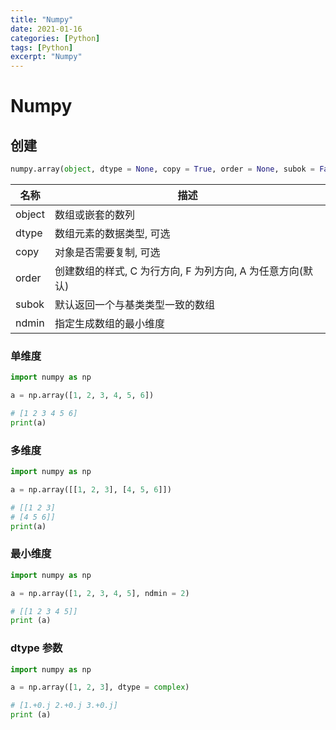 ```yaml
---
title: "Numpy"
date: 2021-01-16
categories: [Python]
tags: [Python]
excerpt: "Numpy"
---
```


# Numpy

## 创建

```py
numpy.array(object, dtype = None, copy = True, order = None, subok = False, ndmin = 0)
```

| 名称   | 描述                                                    |
| ------ | ------------------------------------------------------ |
| object | 数组或嵌套的数列                                        |
| dtype  | 数组元素的数据类型, 可选                                 |
| copy   | 对象是否需要复制, 可选                                   |
| order  | 创建数组的样式, C 为行方向, F 为列方向, A 为任意方向(默认) |
| subok  | 默认返回一个与基类类型一致的数组                          |
| ndmin  | 指定生成数组的最小维度                                   |

### 单维度

```py
import numpy as np

a = np.array([1, 2, 3, 4, 5, 6])

# [1 2 3 4 5 6]
print(a)
```

### 多维度

```py
import numpy as np

a = np.array([[1, 2, 3], [4, 5, 6]])

# [[1 2 3]
# [4 5 6]]
print(a)
```

### 最小维度

```py
import numpy as np

a = np.array([1, 2, 3, 4, 5], ndmin = 2)

# [[1 2 3 4 5]]
print (a)
```

### dtype 参数

```py
import numpy as np

a = np.array([1, 2, 3], dtype = complex)

# [1.+0.j 2.+0.j 3.+0.j]
print (a)
```
